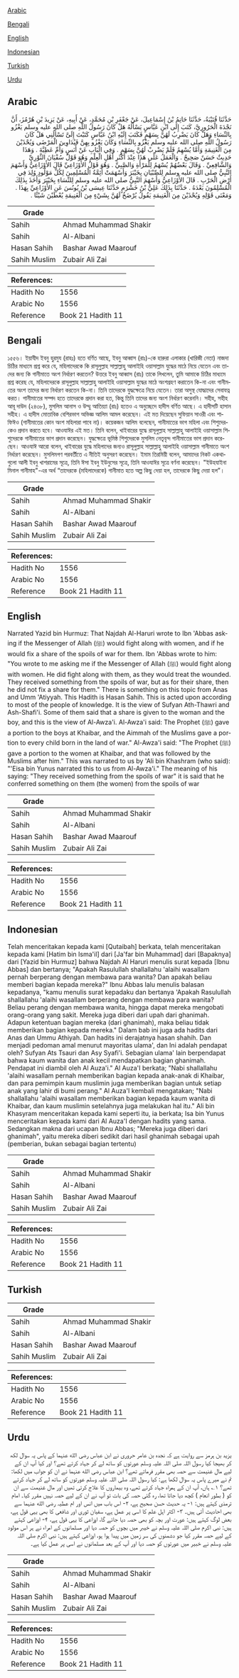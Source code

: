 [Arabic](#arabic)

[Bengali](#bengali)

[English](#english)

[Indonesian](#indonesian)

[Turkish](#turkish)

[Urdu](#urdu)

## Arabic


<div dir="rtl" lang="ar" style={{fontSize:'larger',backgroundColor:'#f8f9fa',padding:20}}>
حَدَّثَنَا قُتَيْبَةُ، حَدَّثَنَا حَاتِمُ بْنُ إِسْمَاعِيلَ، عَنْ جَعْفَرِ بْنِ مُحَمَّدٍ، عَنْ أَبِيهِ، عَنْ يَزِيدَ بْنِ هُرْمُزَ، أَنَّ نَجْدَةَ الْحَرُورِيَّ، كَتَبَ إِلَى ابْنِ عَبَّاسٍ يَسْأَلُهُ هَلْ كَانَ رَسُولُ اللَّهِ صلى الله عليه وسلم يَغْزُو بِالنِّسَاءِ وَهَلْ كَانَ يَضْرِبُ لَهُنَّ بِسَهْمٍ فَكَتَبَ إِلَيْهِ ابْنُ عَبَّاسٍ كَتَبْتَ إِلَىَّ تَسْأَلُنِي هَلْ كَانَ رَسُولُ اللَّهِ صلى الله عليه وسلم يَغْزُو بِالنِّسَاءِ وَكَانَ يَغْزُو بِهِنَّ فَيُدَاوِينَ الْمَرْضَى وَيُحْذَيْنَ مِنَ الْغَنِيمَةِ وَأَمَّا يُسْهِمُ فَلَمْ يَضْرِبْ لَهُنَّ بِسَهْمٍ ‏.‏ وَفِي الْبَابِ عَنْ أَنَسٍ وَأُمِّ عَطِيَّةَ ‏.‏ وَهَذَا حَدِيثٌ حَسَنٌ صَحِيحٌ ‏.‏ وَالْعَمَلُ عَلَى هَذَا عِنْدَ أَكْثَرِ أَهْلِ الْعِلْمِ وَهُوَ قَوْلُ سُفْيَانَ الثَّوْرِيِّ وَالشَّافِعِيِّ ‏.‏ وَقَالَ بَعْضُهُمْ يُسْهَمُ لِلْمَرْأَةِ وَالصَّبِيِّ ‏.‏ وَهُوَ قَوْلُ الأَوْزَاعِيِّ قَالَ الأَوْزَاعِيُّ وَأَسْهَمَ النَّبِيُّ صلى الله عليه وسلم لِلصِّبْيَانِ بِخَيْبَرَ وَأَسْهَمَتْ أَئِمَّةُ الْمُسْلِمِينَ لِكُلِّ مَوْلُودٍ وُلِدَ فِي أَرْضِ الْحَرْبِ ‏.‏ قَالَ الأَوْزَاعِيُّ وَأَسْهَمَ النَّبِيُّ صلى الله عليه وسلم لِلنِّسَاءِ بِخَيْبَرَ وَأَخَذَ بِذَلِكَ الْمُسْلِمُونَ بَعْدَهُ ‏.‏ حَدَّثَنَا بِذَلِكَ عَلِيُّ بْنُ خَشْرَمٍ حَدَّثَنَا عِيسَى بْنُ يُونُسَ عَنِ الأَوْزَاعِيِّ بِهَذَا ‏.‏ وَمَعْنَى قَوْلِهِ وَيُحْذَيْنَ مِنَ الْغَنِيمَةِ يَقُولُ يُرْضَخُ لَهُنَّ بِشَيْءٍ مِنَ الْغَنِيمَةِ يُعْطَيْنَ شَيْئًا ‏.‏
</div>
<div style={{backgroundColor:'#f8f9fa',padding:20, marginBottom: 10}}><table> <thead> <tr> <th>Grade</th> <th></th> </tr> </thead> <tbody> <tr><td>Sahih</td><td>Ahmad Muhammad Shakir</td></tr><tr><td>Sahih</td><td>Al-Albani</td></tr><tr><td>Hasan Sahih</td><td>Bashar Awad Maarouf</td></tr><tr><td>Sahih Muslim</td><td>Zubair Ali Zai</td></tr></tbody></table><table> <thead> <tr> <th>References:</th> <th></th> </tr> </thead> <tbody><tr><td>Hadith No</td><td>1556</td></tr><tr><td>Arabic No</td><td>1556</td></tr><tr><td>Reference</td><td>Book 21 Hadith 11</td></tr></tbody></table></div>

## Bengali


<div dir="ltr" lang="bn" style={{fontSize:'larger',backgroundColor:'#f8f9fa',padding:20}}>
১৫৫৬। ইয়াযীদ ইবনু হুরমুয (রাহঃ) হতে বর্ণিত আছে, ইবনু আব্বাস (রাঃ)-কে হারুরা এলাকার (খারিজী নেতা) নাজদা চিঠির মাধ্যমে প্রশ্ন করে যে, মহিলাদেরকে কি রাসূলুল্লাহ সাল্লাল্লাহু আলাইহি ওয়াসাল্লাম যুদ্ধের মাঠে নিয়ে যেতেন এবং তাদের জন্য কি গানীমাতে অংশ নির্ধারণ করতেন? উত্তরে ইবনু আব্বাস (রাঃ) তাকে লিখলেন, তুমি আমাকে চিঠির মাধ্যমে প্রশ্ন করেছ যে, মহিলাদেরকে রাসূলুল্লাহ সাল্লাল্লাহু আলাইহি ওয়াসাল্লাম যুদ্ধের মাঠে অংশগ্রহণ করাতেন কি-না এবং গানীমতের অংশ তাদের জন্য নির্ধারণ করতেন কি-না। তিনি তাদেরকে যুদ্ধক্ষেত্রে নিয়ে যেতেন। তারা অসুস্থ যোদ্ধাদের সেবাযত্ন করত। গানীমাতের সম্পদ হতে তাদেরকে প্রদান করা হত, কিন্তু তিনি তাদের জন্য অংশ নির্ধারণ করেননি। সহীহ, সহীহ আবূ দাউদ (২৪৩৮), মুসলিম আনাস ও উম্মু আতিয়্যা (রাঃ) হতেও এ অনুচ্ছেদে হাদীস বর্ণিত আছে। এ হাদীসটি হাসান সহীহ। এ হাদীস মোতাবিক বেশিরভাগ অভিজ্ঞ আলিম আমল করেছেন। এই মত দিয়েছেন সুফিয়ান সাওরী এবং শাফিঈও (গানীমাতের কোন অংশ মহিলারা পাবে না)। কয়েকজন আলিম বলেছেন, গানীমাতের ভাগ মহিলা এবং শিশুদেরকেও প্রদান করতে হবে। আওযাঈর এই মত। তিনি বলেন, খাইবারের যুদ্ধে রাসূলুল্লাহ সাল্লাল্লাহু আলাইহি ওয়াসাল্লাম শিশুদেরকে গানীমাতের ভাগ প্রদান করেছেন। যুদ্ধক্ষেত্রে ভূমিষ্ঠ শিশুদেরকে মুসলিম নেতৃবৃন্দ গানীমাতের ভাগ প্রদান করেছেন। আওযাঈ আরো বলেন, খাইবারের যুদ্ধে মহিলাদের জন্যও রাসূলুল্লাহ সাল্লাল্লাহু আলাইহি ওয়াসাল্লাম গানীমাতে অংশ নির্ধারণ করেছেন। মুসলিমগণ পরবর্তীতে এ নীতিই অনুসরণ করেছেন। ইমাম তিরমিয়ী বলেন, আমাদের নিকট একথাগুলো আলী ইবনু খাশরামের সূত্রে, তিনি ঈসা ইবনু ইউনুসের সূত্রে, তিনি আওযাঈর সূত্রে বর্ণনা করেছেন। "ইউহযাইনা মিনাল গানীমাহ"-এর অর্থ “তাদেরকে (মহিলাদেরকে) গানীমাত হতে অল্প কিছু দেয়া হল, তাদেরকে কিছু দেয়া হল”।
</div>
<div style={{backgroundColor:'#f8f9fa',padding:20, marginBottom: 10}}><table> <thead> <tr> <th>Grade</th> <th></th> </tr> </thead> <tbody> <tr><td>Sahih</td><td>Ahmad Muhammad Shakir</td></tr><tr><td>Sahih</td><td>Al-Albani</td></tr><tr><td>Hasan Sahih</td><td>Bashar Awad Maarouf</td></tr><tr><td>Sahih Muslim</td><td>Zubair Ali Zai</td></tr></tbody></table><table> <thead> <tr> <th>References:</th> <th></th> </tr> </thead> <tbody><tr><td>Hadith No</td><td>1556</td></tr><tr><td>Arabic No</td><td>1556</td></tr><tr><td>Reference</td><td>Book 21 Hadith 11</td></tr></tbody></table></div>

## English


<div dir="ltr" lang="en" style={{fontSize:'larger',backgroundColor:'#f8f9fa',padding:20}}>
Narrated Yazid bin Hurmuz: That Najdah Al-Haruri wrote to Ibn 'Abbas asking if the Messenger of Allah (ﷺ) would fight along with women, and if he would fix a share of the spoils of war for them. Ibn 'Abbas wrote to him: "You wrote to me asking me if the Messenger of Allah (ﷺ) would fight along with women. He did fight along with them, as they would treat the wounded. They received something from the spoils of war, but as for their share, then he did not fix a share for them." There is something on this topic from Anas and Umm 'Atiyyah. This Hadith is Hasan Sahih. This is acted upon according to most of the people of knowledge. It is the view of Sufyan Ath-Thawri and Ash-Shafi'i. Some of them said that a share is given to the woman and the boy, and this is the view of Al-Awza'i. Al-Awza'i said: The Prophet (ﷺ) gave a portion to the boys at Khaibar, and the Aimmah of the Muslims gave a portion to every child born in the land of war." Al-Awza'i said: "The Prophet (ﷺ) gave a portion to the women at Khaibar, and that was followed by the Muslims after him." This was narrated to us by 'Ali bin Khashram (who said): "'Eisa bin Yunus narrated this to us from Al-Awza'i." The meaning of his saying: "They received something from the spoils of war" it is said that he conferred something on them (the women) from the spoils of war
</div>
<div style={{backgroundColor:'#f8f9fa',padding:20, marginBottom: 10}}><table> <thead> <tr> <th>Grade</th> <th></th> </tr> </thead> <tbody> <tr><td>Sahih</td><td>Ahmad Muhammad Shakir</td></tr><tr><td>Sahih</td><td>Al-Albani</td></tr><tr><td>Hasan Sahih</td><td>Bashar Awad Maarouf</td></tr><tr><td>Sahih Muslim</td><td>Zubair Ali Zai</td></tr></tbody></table><table> <thead> <tr> <th>References:</th> <th></th> </tr> </thead> <tbody><tr><td>Hadith No</td><td>1556</td></tr><tr><td>Arabic No</td><td>1556</td></tr><tr><td>Reference</td><td>Book 21 Hadith 11</td></tr></tbody></table></div>

## Indonesian


<div dir="ltr" lang="id" style={{fontSize:'larger',backgroundColor:'#f8f9fa',padding:20}}>
Telah menceritakan kepada kami [Qutaibah] berkata, telah menceritakan kepada kami [Hatim bin Isma'il] dari [Ja'far bin Muhammad] dari [Bapaknya] dari [Yazid bin Hurmuz] bahwa Najdah Al Haruri menulis surat kepada [Ibnu Abbas] dan bertanya; "Apakah Rasulullah shallallahu 'alaihi wasallam pernah berperang dengan membawa para wanita? Dan apakah beliau memberi bagian kepada mereka?" Ibnu Abbas lalu menulis balasan kepadanya, "kamu menulis surat kepadaku dan bertanya 'Apakah Rasulullah shallallahu 'alaihi wasallam berperang dengan membawa para wanita? Beliau perang dengan membawa wanita, hingga dapat mereka mengobati orang-orang yang sakit. Mereka juga diberi dari upah dari ghanimah. Adapun ketentuan bagian mereka (dari ghanimah), maka beliau tidak memberikan bagian kepada mereka." Dalam bab ini juga ada hadits dari Anas dan Ummu Athiyah. Dan hadits ini derajatnya hasan shahih. Dan menjadi pedoman amal menurut mayoritas ulama', dan Ini adalah pendapat oleh? Sufyan Ats Tsauri dan Asy Syafi'i. Sebagian ulama' lain berpendapat bahwa kaum wanita dan anak kecil mendapatkan bagian ghanimah. Pendapat ini diambil oleh Al Auza'i." Al Auza'I berkata; "Nabi shallallahu 'alaihi wasallam pernah memberikan bagian kepada anak-anak di Khaibar, dan para pemimpin kaum muslimin juga memberikan bagian untuk setiap anak yang lahir di bumi perang." Al Auza'I kembali mengatakan; "Nabi shallallahu 'alaihi wasallam memberikan bagian kepada kaum wanita di Khaibar, dan kaum muslimin setelahnya juga melakukan hal itu." Ali bin Khasyram menceritakan kepada kami seperti itu, ia berkata; Isa bin Yunus menceritakan kepada kami dari Al Auza'I dengan hadits yang sama. Sedangkan makna dari ucapan Ibnu Abbas; "Mereka juga diberi dari ghanimah", yaitu mereka diberi sedikit dari hasil ghanimah sebagai upah (pemberian, bukan sebagai bagian tertentu)
</div>
<div style={{backgroundColor:'#f8f9fa',padding:20, marginBottom: 10}}><table> <thead> <tr> <th>Grade</th> <th></th> </tr> </thead> <tbody> <tr><td>Sahih</td><td>Ahmad Muhammad Shakir</td></tr><tr><td>Sahih</td><td>Al-Albani</td></tr><tr><td>Hasan Sahih</td><td>Bashar Awad Maarouf</td></tr><tr><td>Sahih Muslim</td><td>Zubair Ali Zai</td></tr></tbody></table><table> <thead> <tr> <th>References:</th> <th></th> </tr> </thead> <tbody><tr><td>Hadith No</td><td>1556</td></tr><tr><td>Arabic No</td><td>1556</td></tr><tr><td>Reference</td><td>Book 21 Hadith 11</td></tr></tbody></table></div>

## Turkish


<div dir="ltr" lang="tr" style={{fontSize:'larger',backgroundColor:'#f8f9fa',padding:20}}>

</div>
<div style={{backgroundColor:'#f8f9fa',padding:20, marginBottom: 10}}><table> <thead> <tr> <th>Grade</th> <th></th> </tr> </thead> <tbody> <tr><td>Sahih</td><td>Ahmad Muhammad Shakir</td></tr><tr><td>Sahih</td><td>Al-Albani</td></tr><tr><td>Hasan Sahih</td><td>Bashar Awad Maarouf</td></tr><tr><td>Sahih Muslim</td><td>Zubair Ali Zai</td></tr></tbody></table><table> <thead> <tr> <th>References:</th> <th></th> </tr> </thead> <tbody><tr><td>Hadith No</td><td>1556</td></tr><tr><td>Arabic No</td><td>1556</td></tr><tr><td>Reference</td><td>Book 21 Hadith 11</td></tr></tbody></table></div>

## Urdu


<div dir="rtl" lang="ur" style={{fontSize:'larger',backgroundColor:'#f8f9fa',padding:20}}>
یزید بن ہرمز سے روایت ہے کہ نجدہ بن عامر حروری نے ابن عباس رضی الله عنہما کے پاس یہ سوال لکھ کر بھیجا کیا رسول اللہ صلی اللہ علیہ وسلم عورتوں کو ساتھ لے کر جہاد کرتے تھے؟ اور کیا آپ ان کے لیے مال غنیمت سے حصہ بھی مقرر فرماتے تھے؟ ابن عباس رضی الله عنہما نے ان کو جواب میں لکھا: تم نے میرے پاس یہ سوال لکھا ہے: کیا رسول اللہ صلی اللہ علیہ وسلم عورتوں کو ساتھ لے کر جہاد کرتے تھے؟ ۱؎ ہاں، آپ ان کے ہمراہ جہاد کرتے تھے، وہ بیماروں کا علاج کرتی تھیں اور مال غنیمت سے ان کو ( بطور انعام ) کچھ دیا جاتا تھا، رہ گئی حصہ کی بات تو آپ نے ان کے لیے حصہ نہیں مقرر کیا۔ امام ترمذی کہتے ہیں: ۱- یہ حدیث حسن صحیح ہے، ۲- اس باب میں انس اور ام عطیہ رضی الله عنہما سے بھی احادیث آئی ہیں۔ ۳- اکثر اہل علم کا اسی پر عمل ہے، سفیان ثوری اور شافعی کا بھی یہی قول ہے، بعض لوگ کہتے ہیں: عورت اور بچہ کو بھی حصہ دیا جائے گا، اوزاعی کا یہی قول ہے، ۴- اوزاعی کہتے ہیں: نبی اکرم صلی اللہ علیہ وسلم نے خیبر میں بچوں کو حصہ دیا اور مسلمانوں کے امراء نے ہر اس مولود کے لیے حصہ مقرر کیا جو دشمنوں کی سر زمین میں پیدا ہوا ہو، اوزاعی کہتے ہیں: نبی اکرم صلی اللہ علیہ وسلم نے خبیر میں عورتوں کو حصہ دیا اور آپ کے بعد مسلمانوں نے اسی پر عمل کیا ہے۔
</div>
<div style={{backgroundColor:'#f8f9fa',padding:20, marginBottom: 10}}><table> <thead> <tr> <th>Grade</th> <th></th> </tr> </thead> <tbody> <tr><td>Sahih</td><td>Ahmad Muhammad Shakir</td></tr><tr><td>Sahih</td><td>Al-Albani</td></tr><tr><td>Hasan Sahih</td><td>Bashar Awad Maarouf</td></tr><tr><td>Sahih Muslim</td><td>Zubair Ali Zai</td></tr></tbody></table><table> <thead> <tr> <th>References:</th> <th></th> </tr> </thead> <tbody><tr><td>Hadith No</td><td>1556</td></tr><tr><td>Arabic No</td><td>1556</td></tr><tr><td>Reference</td><td>Book 21 Hadith 11</td></tr></tbody></table></div>